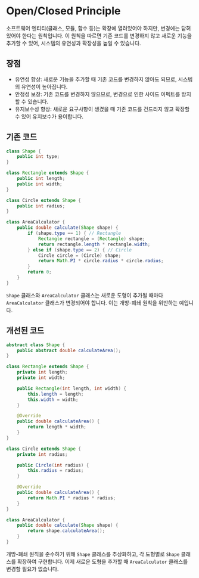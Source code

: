 # Open/Closed Principle
소프트웨어 엔티티(클래스, 모듈, 함수 등)는 확장에 열려있어야 하지만, 변경에는 닫혀 있어야 한다는 원칙입니다.
이 원칙을 따르면 기존 코드를 변경하지 않고 새로운 기능을 추가할 수 있어, 시스템의 유연성과 확장성을 높일 수 있습니다.

## 장점
* 유연성 향상: 새로운 기능을 추가할 때 기존 코드를 변경하지 않아도 되므로, 시스템의 유연성이 높아집니다.
* 안정성 보장: 기존 코드를 변경하지 않으므로, 변경으로 인한 사이드 이펙트를 방지할 수 있습니다.
* 유지보수성 향상: 새로운 요구사항이 생겼을 때 기존 코드를 건드리지 않고 확장할 수 있어 유지보수가 용이합니다.

## 기존 코드
```java
class Shape {
    public int type;
}

class Rectangle extends Shape {
    public int length;
    public int width;
}

class Circle extends Shape {
    public int radius;
}

class AreaCalculator {
    public double calculate(Shape shape) {
        if (shape.type == 1) { // Rectangle
            Rectangle rectangle = (Rectangle) shape;
            return rectangle.length * rectangle.width;
        } else if (shape.type == 2) { // Circle
            Circle circle = (Circle) shape;
            return Math.PI * circle.radius * circle.radius;
        }
        return 0;
    }
}
```
`Shape` 클래스와 `AreaCalculator` 클래스는 새로운 도형이 추가될 때마다 `AreaCalculator` 클래스가 변경되어야 합니다. 이는 개방-폐쇄 원칙을 위반하는 예입니다.

## 개선된 코드
```java
abstract class Shape {
    public abstract double calculateArea();
}

class Rectangle extends Shape {
    private int length;
    private int width;

    public Rectangle(int length, int width) {
        this.length = length;
        this.width = width;
    }

    @Override
    public double calculateArea() {
        return length * width;
    }
}

class Circle extends Shape {
    private int radius;

    public Circle(int radius) {
        this.radius = radius;
    }

    @Override
    public double calculateArea() {
        return Math.PI * radius * radius;
    }
}

class AreaCalculator {
    public double calculate(Shape shape) {
        return shape.calculateArea();
    }
}
```
개방-폐쇄 원칙을 준수하기 위해 `Shape` 클래스를 추상화하고, 각 도형별로 `Shape` 클래스를 확장하여 구현합니다. 이제 새로운 도형을 추가할 때 `AreaCalculator` 클래스를 변경할 필요가 없습니다.